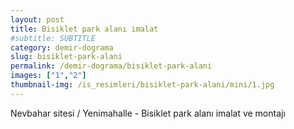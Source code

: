 ```yaml
---
layout: post
title: Bisiklet park alanı imalat
#subtitle: SUBTITLE
category: demir-dograma
slug: bisiklet-park-alani
permalink: /demir-dograma/bisiklet-park-alani
images: ["1","2"]
thumbnail-img: /is_resimleri/bisiklet-park-alani/mini/1.jpg
---
```

Nevbahar sitesi / Yenimahalle - Bisiklet park alanı imalat ve montajı
